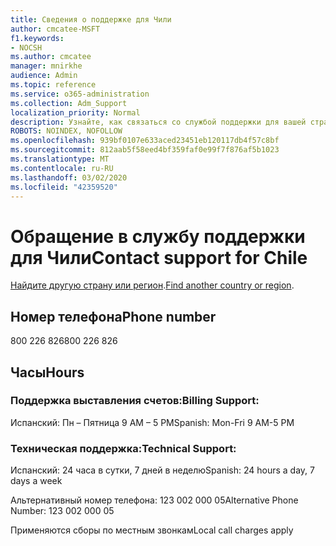```yaml
---
title: Сведения о поддержке для Чили
author: cmcatee-MSFT
f1.keywords:
- NOCSH
ms.author: cmcatee
manager: mnirkhe
audience: Admin
ms.topic: reference
ms.service: o365-administration
ms.collection: Adm_Support
localization_priority: Normal
description: Узнайте, как связаться со службой поддержки для вашей страны или региона.
ROBOTS: NOINDEX, NOFOLLOW
ms.openlocfilehash: 939bf0107e633aced23451eb120117db4f57c8bf
ms.sourcegitcommit: 812aab5f58eed4bf359faf0e99f7f876af5b1023
ms.translationtype: MT
ms.contentlocale: ru-RU
ms.lasthandoff: 03/02/2020
ms.locfileid: "42359520"
---
```

# <a name="contact-support-for-chile"></a><span data-ttu-id="d4526-103">Обращение в службу поддержки для Чили</span><span class="sxs-lookup"><span data-stu-id="d4526-103">Contact support for Chile</span></span>

<span data-ttu-id="d4526-104">[Найдите другую страну или регион](../contact-support-for-business-products.md).</span><span class="sxs-lookup"><span data-stu-id="d4526-104">[Find another country or region](../contact-support-for-business-products.md).</span></span>

## <a name="phone-number"></a><span data-ttu-id="d4526-105">Номер телефона</span><span class="sxs-lookup"><span data-stu-id="d4526-105">Phone number</span></span>
<span data-ttu-id="d4526-106">800 226 826</span><span class="sxs-lookup"><span data-stu-id="d4526-106">800 226 826</span></span>

## <a name="hours"></a><span data-ttu-id="d4526-107">Часы</span><span class="sxs-lookup"><span data-stu-id="d4526-107">Hours</span></span>
### <a name="billing-support"></a><span data-ttu-id="d4526-108">Поддержка выставления счетов:</span><span class="sxs-lookup"><span data-stu-id="d4526-108">Billing Support:</span></span>

<span data-ttu-id="d4526-109">Испанский: Пн – Пятница 9 AM – 5 PM</span><span class="sxs-lookup"><span data-stu-id="d4526-109">Spanish: Mon-Fri 9 AM-5 PM</span></span>

### <a name="technical-support"></a><span data-ttu-id="d4526-110">Техническая поддержка:</span><span class="sxs-lookup"><span data-stu-id="d4526-110">Technical Support:</span></span>

<span data-ttu-id="d4526-111">Испанский: 24 часа в сутки, 7 дней в неделю</span><span class="sxs-lookup"><span data-stu-id="d4526-111">Spanish: 24 hours a day, 7 days a week</span></span>

<span data-ttu-id="d4526-112">Альтернативный номер телефона: 123 002 000 05</span><span class="sxs-lookup"><span data-stu-id="d4526-112">Alternative Phone Number: 123 002 000 05</span></span>

<span data-ttu-id="d4526-113">Применяются сборы по местным звонкам</span><span class="sxs-lookup"><span data-stu-id="d4526-113">Local call charges apply</span></span>
